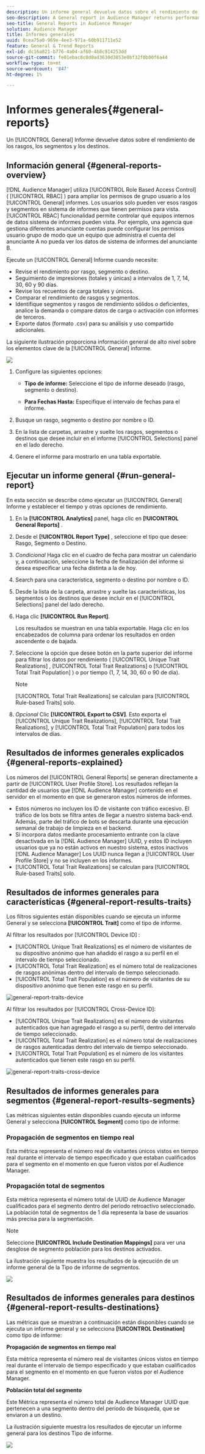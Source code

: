 ```yaml
---
description: Un informe general devuelve datos sobre el rendimiento de los rasgos, los segmentos y los destinos.
seo-description: A General report in Audience Manager returns performance data on traits, segments, and destinations.
seo-title: General Reports in Audience Manager
solution: Audience Manager
title: Informes generales
uuid: 0cea75a0-969e-4ee3-971a-60b911711e52
feature: General & Trend Reports
exl-id: dc16a821-b776-4a04-af60-4b8c914253dd
source-git-commit: fe01ebac8c0d0ad3630d3853e0bf32f0b00f6a44
workflow-type: tm+mt
source-wordcount: '847'
ht-degree: 1%

---
```


# Informes generales{#general-reports}

Un [!UICONTROL General] Informe devuelve datos sobre el rendimiento de los rasgos, los segmentos y los destinos.

## Información general {#general-reports-overview}

<!-- 

c_general_reports.xml

 -->

[!DNL Audience Manager] utiliza [!UICONTROL Role Based Access Control] ( [!UICONTROL RBAC] ) para ampliar los permisos de grupo usuario a los [!UICONTROL General] informes. Los usuarios solo pueden ver esos rasgos y segmentos en sistema de informes que tienen permisos para vista. [!UICONTROL RBAC] funcionalidad permite controlar qué equipos internos de datos sistema de informes pueden vista. Por ejemplo, una agencia que gestiona diferentes anunciante cuentas puede configurar los permisos usuario grupo de modo que un equipo que administra el cuenta del anunciante A no pueda ver los datos de sistema de informes del anunciante B.

Ejecute un [!UICONTROL General] Informe cuando necesite:

* Revise el rendimiento por rasgo, segmento o destino.
* Seguimiento de impresiones (totales y únicas) a intervalos de 1, 7, 14, 30, 60 y 90 días.
* Revise los recuentos de carga totales y únicos.
* Comparar el rendimiento de rasgos y segmentos.
* Identifique segmentos y rasgos de rendimiento sólidos o deficientes, analice la demanda o compare datos de carga o activación con informes de terceros.
* Exporte datos (formato .csv) para su análisis y uso compartido adicionales.

La siguiente ilustración proporciona información general de alto nivel sobre los elementos clave de la [!UICONTROL General] informe.

![](assets/general_reports.png)

1. Configure las siguientes opciones:

   * **Tipo de informe:** Seleccione el tipo de informe deseado (rasgo, segmento o destino).

   * **Para Fechas Hasta:** Especifique el intervalo de fechas para el informe.

2. Busque un rasgo, segmento o destino por nombre o ID.
3. En la lista de carpetas, arrastre y suelte los rasgos, segmentos o destinos que desee incluir en el informe [!UICONTROL Selections] panel en el lado derecho.
4. Genere el informe para mostrarlo en una tabla exportable.

## Ejecutar un informe general {#run-general-report}

En esta sección se describe cómo ejecutar un [!UICONTROL General] Informe y establecer el tiempo y otras opciones de rendimiento.

<!-- 

t_run_general_report.xml

 -->

1. En la **[!UICONTROL Analytics]** panel, haga clic en **[!UICONTROL General Reports]** .
1. Desde el **[!UICONTROL Report Type]** , seleccione el tipo que desee: Rasgo, Segmento o Destino.
1. *Condicional* Haga clic en el cuadro de fecha para mostrar un calendario y, a continuación, seleccione la fecha de finalización del informe si desea especificar una fecha distinta a la de hoy.
1. Search para una característica, segmento o destino por nombre o ID.
1. Desde la lista de la carpeta, arrastre y suelte las características, los segmentos o los destinos que desee incluir en el [!UICONTROL Selections] panel del lado derecho.
1. Haga clic **[!UICONTROL Run Report]**.

   Los resultados se muestran en una tabla exportable. Haga clic en los encabezados de columna para ordenar los resultados en orden ascendente o de bajada.
1. Seleccione la opción que desee botón en la parte superior del informe para filtrar los datos por rendimiento ( [!UICONTROL Unique Trait Realizations] , [!UICONTROL Total Trait Realizations] o [!UICONTROL Total Trait Population] ) o por tiempo (1, 7, 14, 30, 60 o 90 de día).

   >[!NOTE]
   >
   >[!UICONTROL Total Trait Realizations] se calculan para [!UICONTROL Rule-based Traits] solo.

1. *Opcional* Clic **[!UICONTROL Export to CSV]**. Esto exporta el [!UICONTROL Unique Trait Realizations], [!UICONTROL Total Trait Realizations], y [!UICONTROL Total Trait Population] para todos los intervalos de días.

## Resultados de informes generales explicados {#general-reports-explained}

Los números del [!UICONTROL General Reports] se generan directamente a partir de [!UICONTROL User Profile Store]. Los resultados reflejan la cantidad de usuarios que [!DNL Audience Manager] contenido en el servidor en el momento en que se generaron estos números de informes.

* Estos números no incluyen los ID de visitante con tráfico excesivo. El tráfico de los bots se filtra antes de llegar a nuestro sistema back-end. Además, parte del tráfico de bots se descarta durante una ejecución semanal de trabajo de limpieza en el backend.
* Si incorpora datos mediante procesamiento entrante con la clave desactivada en la [!DNL Audience Manager] UUID, y estos ID incluyen usuarios que ya no están activos en nuestro sistema, estos inactivos [!DNL Audience Manager] Los UUID nunca llegan a [!UICONTROL User Profile Store] y no se incluyen en los informes.
* [!UICONTROL Total Trait Realizations] se calculan para [!UICONTROL Rule-based Traits] solo.

## Resultados de informes generales para características {#general-report-results-traits}

Los filtros siguientes están disponibles cuando se ejecuta un informe General y se selecciona **[!UICONTROL Trait]** como el tipo de informe.

Al filtrar los resultados por [!UICONTROL Device ID] :

* [!UICONTROL Unique Trait Realizations] es el número de visitantes de su dispositivo anónimo que han añadido el rasgo a su perfil en el intervalo de tiempo seleccionado.
* [!UICONTROL Total Trait Realization] es el número total de realizaciones de rasgos anónimas dentro del intervalo de tiempo seleccionado.
* [!UICONTROL Total Trait Population] es el número de visitantes de su dispositivo anónimo que tienen este rasgo en su perfil.

![general-report-traits-device](assets/general-report-traits-deviceid.png)

Al filtrar los resultados por [!UICONTROL Cross-Device ID]:

* [!UICONTROL Unique Trait Realizations] es el número de visitantes autenticados que han agregado el rasgo a su perfil, dentro del intervalo de tiempo seleccionado.
* [!UICONTROL Total Trait Realization] es el número total de realizaciones de rasgos autenticadas dentro del intervalo de tiempo seleccionado.
* [!UICONTROL Total Trait Population] es el número de los visitantes autenticados que tienen este rasgo en su perfil.

![general-report-traits-cross-device](assets/general-report-traits-cross-device.png)

<!-- 
### Unique Trait Realizations

This metric represents the unique number of [Audience Manager Unique User IDs (UUID)](../reference/ids-in-aam.md) that qualified for the trait in your selected time range. For example, if a user visited your homepage three times on 10/1, you would see one Unique Trait Realization.

### Total Trait Realizations

This metric represents the total amount of trait fires for the trait in your selected time range. For example, if a user visited your homepage, then navigated to your tech news and your sports news sections, they would appear in the General Report as three total trait realizations, and one unique trait realization.

### Total Trait Population

This metric represents the total amount of Audience Manager UUIDs that are currently qualified for the trait. Use this number to understand the total amount of users you could use for segmentation and targeting. Typically, users remain part of a trait for [120 days](../features/traits/create-onboarded-rule-based-traits.md#set-expiration-interval). For example, a user visiting your homepage three times today and never returning afterwards, would remain as a user in this population every day until 120 days from now. At the 120 day mark, they would be removed from the population. Read our [Trait and Segment Qualification Reference](../features/traits/trait-and-segment-qualification-reference.md) for more examples on the difference between Unique Trait Realizations and Total Trait Population.

The illustration below shows the results of running a general report for the Trait report type. -->
<!-- 
![](assets/general_reports_metrics.png) -->


## Resultados de informes generales para segmentos {#general-report-results-segments}

Las métricas siguientes están disponibles cuando ejecuta un informe General y selecciona **[!UICONTROL Segment]** como tipo de informe:

### Propagación de segmentos en tiempo real

Esta métrica representa el número real de visitantes únicos vistos en tiempo real durante el intervalo de tiempo especificado y que estaban cualificados para el segmento en el momento en que fueron vistos por el Audience Manager.

### Propagación total de segmentos

Esta métrica representa el número total de UUID de Audience Manager cualificados para el segmento dentro del periodo retroactivo seleccionado. La población total de segmentos de 1 día representa la base de usuarios más precisa para la segmentación.

>[!NOTE]
>
>Seleccione **[!UICONTROL Include Destination Mappings]** para ver una desglose de segmento población para los destinos activados.

La ilustración siguiente muestra los resultados de la ejecución de un informe general de la Tipo de informe de segmentos.

![](assets/general_reports_segment_metrics.png)

## Resultados de informes generales para destinos {#general-report-results-destinations}

Las métricas que se muestran a continuación están disponibles cuando se ejecuta un informe general y se selecciona **[!UICONTROL Destination]** como tipo de informe:

**Propagación de segmentos en tiempo real**

Esta métrica representa el número real de visitantes únicos vistos en tiempo real durante el intervalo de tiempo especificado y que estaban cualificados para el segmento en el momento en que fueron vistos por el Audience Manager.

**Población total del segmento**

Este Métrica representa el número total de Audience Manager UUID que pertenecen a una segmento dentro del período de búsqueda, que se enviaron a un destino.

La ilustración siguiente muestra los resultados de ejecutar un informe general para los destinos Tipo de informe.

![](assets/general_reports_destinations.png)
